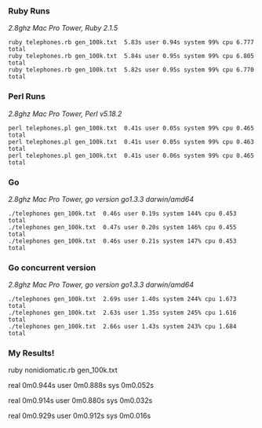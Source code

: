 ### Ruby Runs
_2.8ghz Mac Pro Tower, Ruby 2.1.5_

    ruby telephones.rb gen_100k.txt  5.83s user 0.94s system 99% cpu 6.777 total
    ruby telephones.rb gen_100k.txt  5.84s user 0.95s system 99% cpu 6.805 total
    ruby telephones.rb gen_100k.txt  5.82s user 0.95s system 99% cpu 6.770 total

### Perl Runs
_2.8ghz Mac Pro Tower, Perl v5.18.2_

    perl telephones.pl gen_100k.txt  0.41s user 0.05s system 99% cpu 0.465 total
    perl telephones.pl gen_100k.txt  0.41s user 0.05s system 99% cpu 0.463 total
    perl telephones.pl gen_100k.txt  0.41s user 0.06s system 99% cpu 0.465 total

### Go
_2.8ghz Mac Pro Tower, go version go1.3.3 darwin/amd64_

    ./telephones gen_100k.txt  0.46s user 0.19s system 144% cpu 0.453 total
    ./telephones gen_100k.txt  0.47s user 0.20s system 146% cpu 0.455 total
    ./telephones gen_100k.txt  0.46s user 0.21s system 147% cpu 0.453 total

### Go concurrent version
_2.8ghz Mac Pro Tower, go version go1.3.3 darwin/amd64_

    ./telephones gen_100k.txt  2.69s user 1.40s system 244% cpu 1.673 total
    ./telephones gen_100k.txt  2.63s user 1.35s system 245% cpu 1.616 total
    ./telephones gen_100k.txt  2.66s user 1.43s system 243% cpu 1.684 total
### My Results!
ruby nonidiomatic.rb gen_100k.txt

real	0m0.944s
user	0m0.888s
sys	0m0.052s

real	0m0.914s
user	0m0.880s
sys	0m0.032s

real	0m0.929s
user	0m0.912s
sys	0m0.016s
